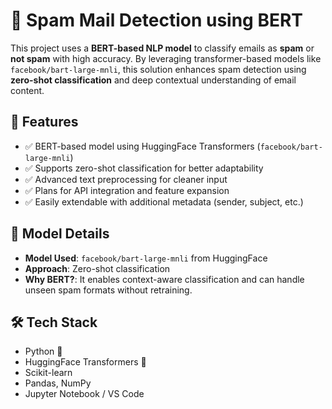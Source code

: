 # 📧 Spam Mail Detection using BERT

This project uses a **BERT-based NLP model** to classify emails as **spam** or **not spam** with high accuracy. By leveraging transformer-based models like `facebook/bart-large-mnli`, this solution enhances spam detection using **zero-shot classification** and deep contextual understanding of email content.

## 🚀 Features

- ✅ BERT-based model using HuggingFace Transformers (`facebook/bart-large-mnli`)
- ✅ Supports zero-shot classification for better adaptability
- ✅ Advanced text preprocessing for cleaner input
- ✅ Plans for API integration and feature expansion
- ✅ Easily extendable with additional metadata (sender, subject, etc.)

## 🧠 Model Details

- **Model Used**: `facebook/bart-large-mnli` from HuggingFace
- **Approach**: Zero-shot classification
- **Why BERT?**: It enables context-aware classification and can handle unseen spam formats without retraining.

## 🛠️ Tech Stack

- Python 🐍
- HuggingFace Transformers 🤗
- Scikit-learn
- Pandas, NumPy
- Jupyter Notebook / VS Code
